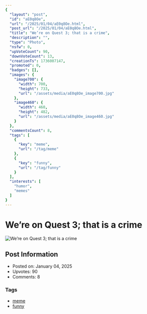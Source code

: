 ```yaml
---
{
  "layout": "post",
  "id": "aE0q8Oe",
  "url": "/2025/01/04/aE0q8Oe.html",
  "post_url": "/2025/01/04/aE0q8Oe.html",
  "title": "We’re on Quest 3; that is a crime",
  "description": "",
  "type": "Photo",
  "nsfw": 0,
  "upVoteCount": 90,
  "downVoteCount": 13,
  "creationTs": 1736007147,
  "promoted": 0,
  "badges": [],
  "images": {
    "image700": {
      "width": 700,
      "height": 733,
      "url": "/assets/media/aE0q8Oe_image700.jpg"
    },
    "image460": {
      "width": 460,
      "height": 482,
      "url": "/assets/media/aE0q8Oe_image460.jpg"
    }
  },
  "commentsCount": 8,
  "tags": [
    {
      "key": "meme",
      "url": "/tag/meme"
    },
    {
      "key": "funny",
      "url": "/tag/funny"
    }
  ],
  "interests": [
    "humor",
    "memes"
  ]
}
---
```


# We’re on Quest 3; that is a crime

![We’re on Quest 3; that is a crime](/assets/media/aE0q8Oe_image700.jpg)

## Post Information

- Posted on: January 04, 2025
- Upvotes: 90
- Comments: 8

### Tags

- [meme](/tag/meme)
- [funny](/tag/funny)
